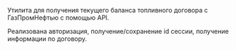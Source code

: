 Утилита для получения текущего баланса топливного договора с ГазПромНефтью с помощью API.

Реализована авторизация, получение/сохранение id сессии, получение информации по договору.
